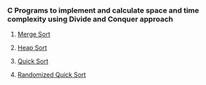### C Programs to implement and calculate space and time complexity using Divide and Conquer approach


1. [Merge Sort](https://github.com/Pragya2056/Design-and-Analysis-of-Algorithm/blob/master/Implement%20and%20Calculate%20space%20and%20timexomplexity%20with%20Divide%20and%20Conquer%20approach/Merge-Sort.c)


2. [Heap Sort](https://github.com/Pragya2056/Design-and-Analysis-of-Algorithm/blob/master/Implement%20and%20Calculate%20space%20and%20timexomplexity%20with%20Divide%20and%20Conquer%20approach/Heap-Sort.c)


3. [Quick Sort](https://github.com/Pragya2056/Design-and-Analysis-of-Algorithm/blob/master/Implement%20and%20Calculate%20space%20and%20timexomplexity%20with%20Divide%20and%20Conquer%20approach/Quick-Sort.c)


4. [Randomized Quick Sort](https://github.com/Pragya2056/Design-and-Analysis-of-Algorithm/blob/master/Implement%20and%20Calculate%20space%20and%20timexomplexity%20with%20Divide%20and%20Conquer%20approach/Randomized-quick-sort.c)